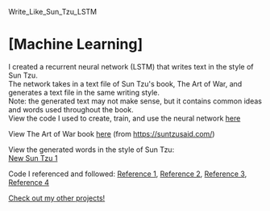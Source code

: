  Write_Like_Sun_Tzu_LSTM 
# [Machine Learning]
I created a recurrent neural network (LSTM) that writes text in the style of Sun Tzu.<br>
The network takes in a text file of Sun Tzu's book, The Art of War, and generates a text file in the same writing style.<br>
Note: the generated text may not make sense, but it contains common ideas and words used throughout the book.<br>
View the code I used to create, train, and use the neural network <a target="_blank" rel="noopener noreferrer" href="https://github.com/JeremyLau01/Write_Like_Sun_Tzu_LSTM/blob/master/inStyleOfSunTzu.py">here</a>

View The Art of War book <a target="_blank" rel="noopener noreferrer" href="https://github.com/JeremyLau01/Write_Like_Sun_Tzu_LSTM/blob/master/artofwar.txt">here</a>
(from <a target="_blank" rel="noopener noreferrer" href="https://suntzusaid.com/">https://suntzusaid.com/</a>)

View the generated words in the style of Sun Tzu:<br>
<a target="_blank" rel="noopener noreferrer" href="">New Sun Tzu 1</a><br>

Code I referenced and followed:
<a target="_blank" rel="noopener noreferrer" href="https://towardsdatascience.com/lstm-how-to-train-neural-networks-to-write-like-lovecraft-e56e1165f514">Reference 1</a>,
<a target="_blank" rel="noopener noreferrer" href="https://github.com/KhanradCoder/LearnKeras/blob/master/4.RNNs/TextGeneration.ipynb">Reference 2</a>,
<a target="_blank" rel="noopener noreferrer" href="https://www.analyticsvidhya.com/blog/2018/03/text-generation-using-python-nlp/">Reference 3</a>, 
<a target="_blank" rel="noopener noreferrer" href="https://machinelearningmastery.com/text-generation-lstm-recurrent-neural-networks-python-keras/">Reference 4</a>


<a target="_blank" rel="noopener noreferrer" href="https://jeremylau01.github.io/welcome/">Check out my other projects!</a>
